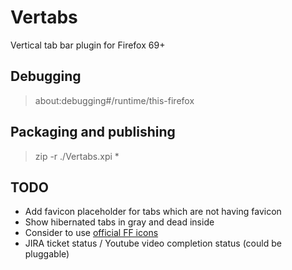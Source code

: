 # Vertabs

Vertical tab bar plugin for Firefox 69+

## Debugging

> about:debugging#/runtime/this-firefox

## Packaging and publishing

> zip -r ./Vertabs.xpi *

## TODO

* Add favicon placeholder for tabs which are not having favicon
* Show hibernated tabs in gray and dead inside
* Consider to use [official FF icons](https://design.firefox.com/icons/viewer/)
* JIRA ticket status / Youtube video completion status (could be pluggable)
